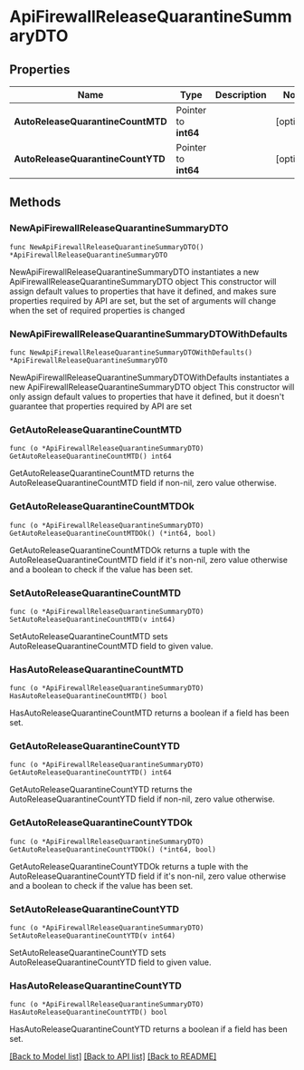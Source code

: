# ApiFirewallReleaseQuarantineSummaryDTO

## Properties

Name | Type | Description | Notes
------------ | ------------- | ------------- | -------------
**AutoReleaseQuarantineCountMTD** | Pointer to **int64** |  | [optional] 
**AutoReleaseQuarantineCountYTD** | Pointer to **int64** |  | [optional] 

## Methods

### NewApiFirewallReleaseQuarantineSummaryDTO

`func NewApiFirewallReleaseQuarantineSummaryDTO() *ApiFirewallReleaseQuarantineSummaryDTO`

NewApiFirewallReleaseQuarantineSummaryDTO instantiates a new ApiFirewallReleaseQuarantineSummaryDTO object
This constructor will assign default values to properties that have it defined,
and makes sure properties required by API are set, but the set of arguments
will change when the set of required properties is changed

### NewApiFirewallReleaseQuarantineSummaryDTOWithDefaults

`func NewApiFirewallReleaseQuarantineSummaryDTOWithDefaults() *ApiFirewallReleaseQuarantineSummaryDTO`

NewApiFirewallReleaseQuarantineSummaryDTOWithDefaults instantiates a new ApiFirewallReleaseQuarantineSummaryDTO object
This constructor will only assign default values to properties that have it defined,
but it doesn't guarantee that properties required by API are set

### GetAutoReleaseQuarantineCountMTD

`func (o *ApiFirewallReleaseQuarantineSummaryDTO) GetAutoReleaseQuarantineCountMTD() int64`

GetAutoReleaseQuarantineCountMTD returns the AutoReleaseQuarantineCountMTD field if non-nil, zero value otherwise.

### GetAutoReleaseQuarantineCountMTDOk

`func (o *ApiFirewallReleaseQuarantineSummaryDTO) GetAutoReleaseQuarantineCountMTDOk() (*int64, bool)`

GetAutoReleaseQuarantineCountMTDOk returns a tuple with the AutoReleaseQuarantineCountMTD field if it's non-nil, zero value otherwise
and a boolean to check if the value has been set.

### SetAutoReleaseQuarantineCountMTD

`func (o *ApiFirewallReleaseQuarantineSummaryDTO) SetAutoReleaseQuarantineCountMTD(v int64)`

SetAutoReleaseQuarantineCountMTD sets AutoReleaseQuarantineCountMTD field to given value.

### HasAutoReleaseQuarantineCountMTD

`func (o *ApiFirewallReleaseQuarantineSummaryDTO) HasAutoReleaseQuarantineCountMTD() bool`

HasAutoReleaseQuarantineCountMTD returns a boolean if a field has been set.

### GetAutoReleaseQuarantineCountYTD

`func (o *ApiFirewallReleaseQuarantineSummaryDTO) GetAutoReleaseQuarantineCountYTD() int64`

GetAutoReleaseQuarantineCountYTD returns the AutoReleaseQuarantineCountYTD field if non-nil, zero value otherwise.

### GetAutoReleaseQuarantineCountYTDOk

`func (o *ApiFirewallReleaseQuarantineSummaryDTO) GetAutoReleaseQuarantineCountYTDOk() (*int64, bool)`

GetAutoReleaseQuarantineCountYTDOk returns a tuple with the AutoReleaseQuarantineCountYTD field if it's non-nil, zero value otherwise
and a boolean to check if the value has been set.

### SetAutoReleaseQuarantineCountYTD

`func (o *ApiFirewallReleaseQuarantineSummaryDTO) SetAutoReleaseQuarantineCountYTD(v int64)`

SetAutoReleaseQuarantineCountYTD sets AutoReleaseQuarantineCountYTD field to given value.

### HasAutoReleaseQuarantineCountYTD

`func (o *ApiFirewallReleaseQuarantineSummaryDTO) HasAutoReleaseQuarantineCountYTD() bool`

HasAutoReleaseQuarantineCountYTD returns a boolean if a field has been set.


[[Back to Model list]](../README.md#documentation-for-models) [[Back to API list]](../README.md#documentation-for-api-endpoints) [[Back to README]](../README.md)


